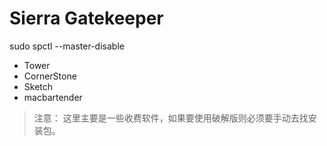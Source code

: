 
# Sierra Gatekeeper
sudo spctl --master-disable

- Tower
- CornerStone
- Sketch
- macbartender

> 注意：
  这里主要是一些收费软件，如果要使用破解版则必须要手动去找安装包。
